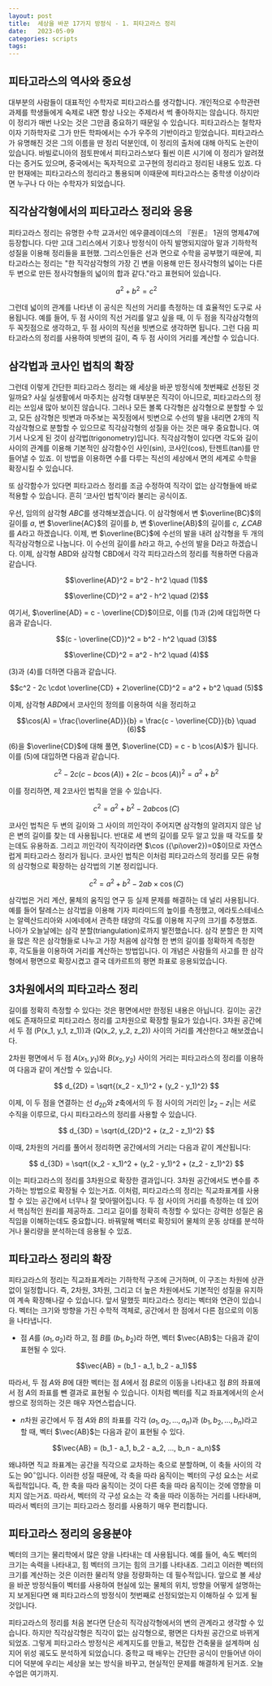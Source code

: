 ```yaml
---
layout: post
title:  세상을 바꾼 17가지 방정식 - 1. 피타고라스 정리
date:   2023-05-09
categories: scripts
tags: 
---
```


## 피타고라스의 역사와 중요성
대부분의 사람들이 대표적인 수학자로 피타고라스를 생각합니다. 개인적으로 수학관련 과제를 학생들에게 숙제로 내면 항상 나오는 주제라서 썩 좋아하지는 않습니다. 하지만 이 정리가 매번 나오는 것은 그만큼 중요하기 때문일 수 있습니다. 피타고라스는 철학자이자 기하학자로 그가 만든 학파에서는 수가 우주의 기반이라고 믿었습니다. 피타고라스가 유명해진 것은 그의 이름을 딴 정리 덕분인데, 이 정리의 출처에 대해 아직도 논란이 있습니다. 바빌로니아의 점토판에서 피타고라스보다 훨씬 이른 시기에 이 정리가 알려졌다는 증거도 있으며, 중국에서는 독자적으로 고구현의 정리라고 정리된 내용도 있죠. 다만 현재에는 피타고라스의 정리라고 통용되며 이때문에 피타고라스는 중학생 이상이라면 누구나 다 아는 수학자가 되었습니다.

## 직각삼각형에서의 피타고라스 정리와 응용
피타고라스 정리는 유명한 수학 교과서인 에우클레이데스의 『원론』 1권의 명제47에 등장합니다. 다만 고대 그리스에서 기호나 방정식이 아직 발명되지않아 말과 기하학적 성질을 이용해 정리들을 표현했. 그리스인들은 선과 면으로 수학을 공부했기 때문에, 피타고라스는 정리는 "한 직각삼각형의 가장 긴 변을 이용해 만든 정사각형의 넓이는 다른 두 변으로 만든 정사각형들의 넓이의 합과 같다."라고 표현되어 있습니다. 

$$a^2+b^2=c^2$$

그런데 넓이의 관계를 나타낸 이 공식은 직선의 거리를 측정하는 데 효율적인 도구로 사용됩니다. 예를 들어, 두 점 사이의 직선 거리를 알고 싶을 때, 이 두 점을 직각삼각형의 두 꼭짓점으로 생각하고, 두 점 사이의 직선을 빗변으로 생각하면 됩니다. 그런 다음 피타고라스의 정리를 사용하여 빗변의 길이, 즉 두 점 사이의 거리를 계산할 수 있습니다.

## 삼각법과 코사인 법칙의 확장
그런데 이렇게 간단한 피타고라스 정리는 왜 세상을 바꾼 방정식에 첫번째로 선정된 것일까요? 사실 실생활에서 마주치는 삼각형 대부분은 직각이 아니므로, 피타고라스의 정리는 쓰임새 많아 보이진 않습니다. 그러나 모든 볼록 다각형은 삼각형으로 분할할 수 있고, 모든 삼각형은 빗변과 마주보는 꼭짓점에서 빗변으로 수선의 발을 내리면 2개의 직각삼각형으로 분할할 수 있으므로 직각삼각형의 성질을 아는 것은 매우 중요합니다. 여기서 나오게 된 것이 삼각법(trigonometry)입니다. 직각삼각형이 있다면 각도와 길이사이의 관계를 이용해 기본적인 삼각함수인 사인(sin), 코사인(cos), 탄젠트(tan)를 만들어낼 수 있죠. 이 방법을 이용하면 수를 다루는 직선의 세상에서 면의 세계로 수학을 확장시킬 수 있습니다.

또 삼각함수가 있다면 피타고라스 정리를 조금 수정하여 직각이 없는 삼각형들에 바로 적용할 수 있습니다. 흔히 ‘코사인 법칙’이라 불리는 공식이죠. 

우선, 임의의 삼각형 $ABC$를 생각해보겠습니다. 이 삼각형에서 변 $\overline{BC}$의 길이를 $a$, 변 $\overline{AC}$의 길이를 $b$, 변 $\overline{AB}$의 길이를 $c$, $∠CAB$를 $A$라고 하겠습니다. 이제, 변 $\overline{BC}$에 수선의 발을 내려 삼각형을 두 개의 직각삼각형으로 나눕니다. 이 수선의 길이를 $h$라고 하고, 수선의 발을 D라고 하겠습니다. 이제, 삼각형 ABD와 삼각형 CBD에서 각각 피타고라스의 정리를 적용하면 다음과 같습니다.

$$\overline{AD}^2 = b^2 - h^2 \quad (1)$$

$$\overline{CD}^2 = a^2 - h^2 \quad (2)$$

여기서, $\overline{AD} = c - \overline{CD}$이므로, 이를 (1)과 (2)에 대입하면 다음과 같습니다.

$$(c - \overline{CD})^2 = b^2 - h^2 \quad (3)$$

$$\overline{CD}^2 = a^2 - h^2 \quad (4)$$

(3)과 (4)를 더하면 다음과 같습니다.

$$c^2 - 2c \cdot \overline{CD} + 2\overline{CD}^2 = a^2 + b^2 \quad (5)$$

이제, 삼각형 $ABD$에서 코사인의 정의를 이용하여 식을 정리하고

$$\cos(A) = \frac{\overline{AD}}{b} = \frac{c - \overline{CD}}{b} \quad (6)$$

(6)을 $\overline{CD}$에 대해 풀면, $\overline{CD} = c - b \cos(A)$가 됩니다. 이를 (5)에 대입하면 다음과 같습니다.

$$c^2 - 2c(c - b \cos(A)) + 2(c - b \cos(A))^2 = a^2 + b^2$$

이를 정리하면, 제 2코사인 법칙을 얻을 수 있습니다.

$$c^2 = a^2 + b^2 - 2ab \cos(C)$$

코사인 법칙은 두 변의 길이와 그 사이의 끼인각이 주어지면 삼각형의 알려지지 않은 남은 변의 길이를 찾는 데 사용됩니다. 반대로 세 변의 길이를 모두 알고 있을 때 각도를 찾는데도 유용하죠. 그리고 끼인각이 직각이라면 $\cos ({\pi\over2})=0$이므로 자연스럽게 피타고라스 정리가 됩니다. 코사인 법칙은 이처럼 피타고라스의 정리를 모든 유형의 삼각형으로 확장하는 삼각법의 기본 정리입니다.

$$c^2=a^2+b^2-2ab\times\cos(C)$$

삼각법은 거리 계산, 물체의 움직임 연구 등 실제 문제를 해결하는 데 널리 사용됩니다. 예를 들어 탈레스는 삼각법을 이용해 기자 피라미드의 높이를 측정했고, 에라토스테네스는 알렉산드리아와 시에네에서 관측한 태양의 각도를 이용해 지구의 크기를 추정했죠. 나아가 오늘날에는 삼각 분할(triangulation)로까지 발전했습니다. 삼각 분할은 한 지역을 많은 작은 삼각형들로 나누고 가장 처음에 삼각형 한 변의 길이를 정확하게 측정한 후, 각도들을 이용하여 거리를 계산하는 방법입니다. 이 개념은 사람들의 사고를 한 삼각형에서 평면으로 확장시켰고 결국 데카르트의 평면 좌표로 응용되었습니다.

## 3차원에서의 피타고라스 정리
길이를 정확히 측정할 수 있다는 것은 평면에서만 한정된 내용은 아닙니다. 길이는 공간에도 존재하므로 피타고라스 정리를 고차원으로 확장할 필요가 있습니다. 3차원 공간에서 두 점 \(P(x_1, y_1, z_1)\)과 \(Q(x_2, y_2, z_2)\) 사이의 거리를 계산한다고 해보겠습니다.

2차원 평면에서 두 점 $A(x_1, y_1)$와 $B(x_2, y_2)$ 사이의 거리는 피타고라스의 정리를 이용하여 다음과 같이 계산할 수 있습니다.

$$
d_{2D} = \sqrt{(x_2 - x_1)^2 + (y_2 - y_1)^2}
$$

이제, 이 두 점을 연결하는 선 $d_{2D}$와 $z$축에서의 두 점 사이의 거리인 $|z_2 - z_1|$는 서로 수직을 이루므로, 다시 피타고라스의 정리를 사용할 수 있습니다.

$$
d_{3D} = \sqrt{d_{2D}^2 + (z_2 - z_1)^2}
$$

이때, 2차원의 거리를 풀어서 정리하면 공간에서의 거리는 다음과 같이 계산됩니다:

$$
d_{3D} = \sqrt{(x_2 - x_1)^2 + (y_2 - y_1)^2 + (z_2 - z_1)^2}
$$

이는 피타고라스의 정리를 3차원으로 확장한 결과입니다. 3차원 공간에서도 변수를 추가하는 방법으로 확장될 수 있는거죠. 이처럼, 피타고라스의 정리는 직교좌표계를 사용할 수 있는 공간에서 너무나 잘 맞아떨어집니다. 두 점 사이의 거리를 측정하는 데 있어서 핵심적인 원리를 제공하죠. 그리고 길이를 정확히 측정할 수 있다는 강력한 성질은 움직임을 이해하는데도 중요합니다. 바꿔말해 벡터로 확장되어 물체의 운동 상태를 분석하거나 물리량을 분석하는데 응용될 수 있죠.

## 피타고라스 정리의 확장
피타고라스의 정리는 직교좌표계라는 기하학적 구조에 근거하며, 이 구조는 차원에 상관없이 일정합니다. 즉, 2차원, 3차원, 그리고 더 높은 차원에서도 기본적인 성질을 유지하여 계속 확장해나갈 수 있습니다. 앞서 말했듯 피타고라스 정리는 벡터와 연관이 있습니다. 벡터는 크기와 방향을 가진 수학적 객체로, 공간에서 한 점에서 다른 점으로의 이동을 나타냅니다. 

- 점 $A$를 $(a_1, a_2)$라 하고, 점 $B$를 $(b_1, b_2)$라 하면, 벡터 $\vec{AB}$는 다음과 같이 표현될 수 있다.

$$\vec{AB} = (b_1 - a_1, b_2 - a_1)$$

따라서, 두 점 $A$와 $B$에 대한 벡터는 점 $A$에서 점 $B$로의 이동을 나타내고 점 $B$의 좌표에서 점 $A$의 좌표를 뺀 결과로 표현될 수 있습니다. 이처럼 벡터를 직교 좌표계에서의 순서쌍으로 정의하는 것은 매우 자연스럽습니다. 

- $n$차원 공간에서 두 점 $A$와 $B$의 좌표를 각각 $(a_1, a_2, ..., a_n)$과 $(b_1, b_{2}, ..., b_{n})$라고 할 때, 벡터 $\vec{AB}$는 다음과 같이 표현될 수 있다.

$$\vec{AB} = (b_1 - a_1, b_2 - a_2, ..., b_n - a_n)$$

왜냐하면 직교 좌표계는 공간을 직각으로 교차하는 축으로 분할하며, 이 축들 사이의 각도는 $90^\circ$입니다. 이러한 성질 때문에, 각 축을 따라 움직이는 벡터의 구성 요소는 서로 독립적입니다. 즉, 한 축을 따라 움직이는 것이 다른 축을 따라 움직이는 것에 영향을 미치지 않는거죠. 따라서, 벡터의 각 구성 요소는 각 축을 따라 이동하는 거리를 나타내며, 따라서 벡터의 크기는 피타고라스 정리를 사용하기 매우 편리합니다. 

## 피타고라스 정리의 응용분야
벡터의 크기는 물리학에서 많은 양을 나타내는 데 사용됩니다. 예를 들어, 속도 벡터의 크기는 속력을 나타내고, 힘 벡터의 크기는 힘의 크기를 나타내죠. 그리고 이러한 벡터의 크기를 계산하는 것은 이러한 물리적 양을 정량화하는 데 필수적입니다. 앞으로 볼 세상을 바꾼 방정식들이 벡터를 사용하여 현실에 있는 물체의 위치, 방향을 어떻게 설명하는지 보게된다면 왜 피타고라스의 방정식이 첫번째로 선정되었는지 이해하실 수 있게 될 것입니다.

피타고라스의 정리를 처음 본다면 단순히 직각삼각형에서의 변의 관계라고 생각할 수 있습니다. 하지만 직각삼각형은 직각이 없는 삼각형으로, 평면은 다차원 공간으로 바뀌게 되었죠. 그렇게 피타고라스 방정식은 세계지도를 만들고, 복잡한 건축물을 설계하며 심지어 위성 궤도도 분석하게 되었습니다. 중학교 때 배우는 간단한 공식이 만들어낸 아이디어 덕분에 우리는 세상을 보는 방식을 바꾸고, 현실적인 문제를 해결하게 된거죠. 오늘 수업은 여기까지.
